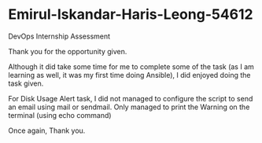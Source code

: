 # Emirul-Iskandar-Haris-Leong-54612

DevOps Internship Assessment

Thank you for the opportunity given. 

Although it did take some time for me to complete some of the task (as I am learning as well, it was my first time doing Ansible), I did enjoyed doing the task given.

For Disk Usage Alert task, I did not managed to configure the script to send an email using mail or sendmail. Only managed to print the Warning on the terminal (using echo command)

Once again, Thank you.
